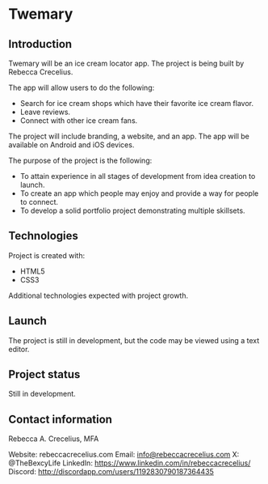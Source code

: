 # Twemary

## Introduction

Twemary will be an ice cream locator app. 
The project is being built by Rebecca Crecelius. 

The app will allow users to do the following:

* Search for ice cream shops which have their favorite ice cream flavor.
* Leave reviews.
* Connect with other ice cream fans.
   
The project will include branding, a website, and an app. The app will be available on Android and iOS devices. 

The purpose of the project is the following:

*  To attain experience in all stages of development from idea creation to launch.
*  To create an app which people may enjoy and provide a way for people to connect.
*  To develop a solid portfolio project demonstrating multiple skillsets.

## Technologies

Project is created with:

* HTML5
* CSS3

Additional technologies expected with project growth. 

## Launch

The project is still in development, but the code may be viewed using a text editor. 

## Project status

Still in development. 

## Contact information

Rebecca A. Crecelius, MFA

Website: rebeccacrecelius.com
Email: info@rebeccacrecelius.com
X: @TheBexcyLife
LinkedIn: https://www.linkedin.com/in/rebeccacrecelius/
Discord: http://discordapp.com/users/1192830790187364435
